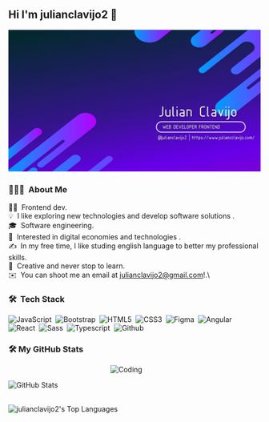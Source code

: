 ## Hi I'm julianclavijo2 👋

![Aditya Kanoi Banner](https://github.com/julianclavijo2/julianclavijo2/blob/main/wallPaper.jpg)
### 👨🏻‍💻 &nbsp;About Me

👨‍💻 &nbsp;Frontend dev.\
💡 &nbsp;I like exploring new technologies and develop software solutions .\
🎓 &nbsp;Software engineering.\
🌱 &nbsp;Interested in digital economies and technologies .\
✍️ &nbsp;In my free time, I like studing english language to better my professional skills.\
💬 &nbsp;Creative and never stop to learn.\
✉️ &nbsp;You can shoot me an email at julianclavijo2@gmail.com!.\


### 🛠 &nbsp;Tech Stack


![JavaScript](https://img.shields.io/badge/javascript-%23323330.svg?style=for-the-badge&logo=javascript&logoColor=%23F7DF1E)&nbsp;
![Bootstrap](https://img.shields.io/badge/bootstrap-%23563D7C.svg?style=for-the-badge&logo=bootstrap&logoColor=white)&nbsp;
![HTML5](https://img.shields.io/badge/html5-%23E34F26.svg?style=for-the-badge&logo=html5&logoColor=white)&nbsp;
![CSS3](https://img.shields.io/badge/css3-%231572B6.svg?style=for-the-badge&logo=css3&logoColor=white)&nbsp;
![Figma](https://img.shields.io/badge/figma-%23F24E1E.svg?style=for-the-badge&logo=figma&logoColor=white)&nbsp;
![Angular](https://img.shields.io/badge/angular-%23DD0031.svg?style=for-the-badge&logo=angular&logoColor=white)&nbsp;
![React](https://img.shields.io/badge/react-%2320232a.svg?style=for-the-badge&logo=react&logoColor=%2361DAFB)&nbsp;
![Sass](https://img.shields.io/badge/SASS-hotpink.svg?style=for-the-badge&logo=SASS&logoColor=white)&nbsp;
![Typescript](https://img.shields.io/badge/typescript-%23007ACC.svg?style=for-the-badge&logo=typescript&logoColor=white)&nbsp;
![Github](https://img.shields.io/badge/github-%23121011.svg?style=for-the-badge&logo=github&logoColor=white)&nbsp;

### 🛠 My GitHub Stats

<img align="right" alt="Coding" width="300" src="https://cdn.dribbble.com/users/1277312/screenshots/14733298/media/39b1045e593737587dd60e42c8422d1f.gif" >
<br>

![GitHub Stats](https://github-readme-stats.vercel.app/api?username=julianclavijo2&theme=calm&show_icons=true&hide_border=true&count_private=true)
<br><br>

![julianclavijo2's Top Languages](https://github-readme-stats.vercel.app/api/top-langs/?username=julianclavijo2&theme=vue-dark&show_icons=true&hide_border=true&layout=compact)

